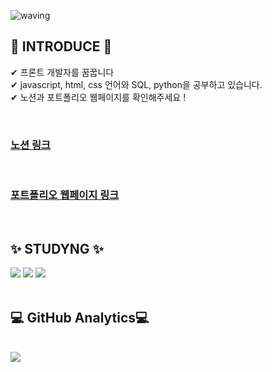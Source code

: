 
![waving](https://capsule-render.vercel.app/api?type=waving&height=200&text=Hi%20There!&fontAlign=70&fontAlignY=40&color=gradient)
## 👋 INTRODUCE 👋 
✔ 프론트 개발자를 꿈꿉니다
<br/>✔ javascript, html, css 언어와 SQL, python을 공부하고 있습니다. 
<br/>✔ 노션과 포트폴리오 웹페이지를 확인해주세요 !

<br/> <h3><a href="https://absorbed-forest-da0.notion.site/4410a31d2ca647779c154c15adcec7b5"> 노션 링크 </a></h3>
<br/> <h3><a href="https://heejung0413.github.io/web-porfolio-1/"> 포트폴리오 웹페이지 링크 </a></h3>
<br/>

## ✨ STUDYNG ✨
<div>
	<img src="https://img.shields.io/badge/Javascript-007396?style=flat&logo=Java&logoColor=white" />
	<img src="https://img.shields.io/badge/HTML5-E34F26?style=flat&logo=HTML5&logoColor=white" />
	<img src="https://img.shields.io/badge/CSS3-1572B6?style=flat&logo=CSS3&logoColor=white" />

<br/>

<br/>

 ##  💻 GitHub Analytics💻
<br/>
<img src="https://github-readme-stats.vercel.app/api/top-langs/?username=heejung0413&layout=compact"><br><br>
</div>
